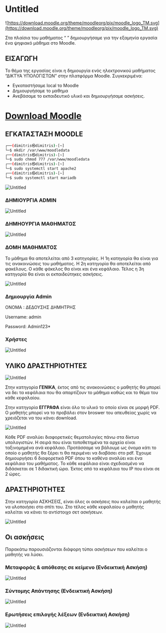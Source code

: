 # Untitled

![https://download.moodle.org/theme/moodleorg/pix/moodle_logo_TM.svg](https://download.moodle.org/theme/moodleorg/pix/moodle_logo_TM.svg)

Στα πλαίσια του μαθήματος “ ” δημιουργήσαμε για την εξαμηνία εργασία ένα ψηφιακό μάθημα στο Moodle.

## ΕΙΣΑΓΩΓΗ

Το θέμα της εργασίας είναι η δημιουργία ενός ηλεκτρονικού μαθήματος “ΔΙΚΤΥΑ ΥΠΟΛΟΓΙΣΤΩΝ” στην πλατφόρμα Moodle.
Συγκεκριμένα:

- Εγκαταστήσαμε local το Μoodle
- Δημιουργήσαμε το μαθημα
- Ανεβάσαμε το εκπαιδευτικό υλικό και δημιουργήσαμε ασκήσεις.

# [Download Moodle](https://download.moodle.org/)

## ΕΓΚΑΤΑΣΤΑΣΗ MOODLE

```bash
┌──(dimitris㉿dimitris)-[~]
└─$ mkdir /var/www/moodledata
┌──(dimitris㉿dimitris)-[~]
└─$ sudo chmod 777 /var/www/moodledata
┌──(dimitris㉿dimitris)-[~]
└─$ sudo systemctl start apache2
┌──(dimitris㉿dimitris)-[~]
└─$ sudo systemctl start mariadb 
```

![Untitled](Untitled%201f66eb442e4e48848ff6f366ead8d495/Untitled.png)

### ΔΗΜΙΟΥΡΓΙΑ ADMIN

![Untitled](Untitled%201f66eb442e4e48848ff6f366ead8d495/Untitled%201.png)

### ΔΗΜΗΟΥΡΓΙΑ ΜΑΘΗΜΑΤΟΣ

![Untitled](Untitled%201f66eb442e4e48848ff6f366ead8d495/Untitled%202.png)

### ΔΟΜΗ ΜΑΘΗΜΑΤΟΣ

Το μάθημα θα αποτελείται από 3 κατηγορίες. Η 1η κατηγορία θα είναι για τις ανακοινώσεις του μαθήματος. Η 2η κατηγορία θα αποτελείται από φακέλους. Ο κάθε φάκελος θα είναι και ένα κεφάλαιο. Τέλος η 3η κατηγορία θα είναι οι εκπαιδεύτηκες ασκήσεις. 

![Untitled](Untitled%201f66eb442e4e48848ff6f366ead8d495/Untitled%203.png)

### Δημιουργία Admin

ΟΝΟΜΑ : ΔΕΔΟΥΣΗΣ ΔΗΜΗΤΡΗΣ

Username: admin

Password: Admin123*

### **Χρήστες**

![Untitled](Untitled%201f66eb442e4e48848ff6f366ead8d495/Untitled%204.png)

## ΥΛΙΚΟ ΔΡΑΣΤΗΡΙΟΤΗΤΕΣ

![Untitled](Untitled%201f66eb442e4e48848ff6f366ead8d495/Untitled%205.png)

Στην κατηγορία **ΓΕΝΙΚΑ**, έκτος από τις ανακοινώσεις ο μαθητής θα μπορεί να δει τα κεφάλαια που θα απαρτίζουν το μάθημα καθώς και το θέμα του κάθε κεφαλαίου.  

Στην κατηγορία **ΕΓΓΡΑΦΑ** είναι όλο το υλικό το οποίο είναι σε μορφή PDF. Ο μαθητής μπορεί να το προβάλει στον broswer του απευθείας χωρίς να χρειάζεται να του κάνει download. 

![Untitled](Untitled%201f66eb442e4e48848ff6f366ead8d495/Untitled%206.png)

Κάθε PDF αναλύει διαφορετικές θεματολογίες πάνω στα δίκτυα υπολογιστών. Η σειρά που είναι τοποθετημένα τα αρχεία είναι ταξινομημένα ανά κεφάλαιο. Προτάσσαμε να βάλουμε ως όνομα κάτι το οποίο ο μαθητής θα ξέρει τι θα περιμένει να διαβάσει στο pdf. Έχουμε δημιουργήσει 6 διαφορετικά PDF όπου το καθένα αναλύει και ένα κεφάλαιο του μαθήματος. Το κάθε κεφάλαιο είναι σχεδιασμένο να διδάσκεται σε 1 διδακτική ώρα. Έκτος από τα κεφάλαια του IP που είναι σε 2 ώρες. 

## ΔΡΑΣΤΗΡΙΟΤΗΤΕΣ

Στην κατηγορία ΑΣΚΗΣΕΙΣ, είναι όλες οι ασκήσεις που καλείται ο μαθητής να υλοποιήσει στο σπίτι του. Στο τέλος κάθε κεφαλαίου ο μαθητής καλείται να κάνει το αντίστοιχο σετ ασκήσεων.

![Untitled](Untitled%201f66eb442e4e48848ff6f366ead8d495/Untitled%207.png)

## Οι ασκήσεις

Παρακάτω παρουσιάζονται διάφορη τύποι ασκήσεων που καλείται ο μαθητής να λύσει.

### **Μεταφοράς & απόθεσης σε κείμενο (Ενδεικτική Ασκήση)**

![Untitled](Untitled%201f66eb442e4e48848ff6f366ead8d495/Untitled%208.png)

### Σύντομης Απάντησης **(Ενδεικτική Ασκήση)**

![Untitled](Untitled%201f66eb442e4e48848ff6f366ead8d495/Untitled%209.png)

### **Ερωτήσεις επιλογής λέξεων (Ενδεικτική Ασκήση)**

![Untitled](Untitled%201f66eb442e4e48848ff6f366ead8d495/Untitled%2010.png)